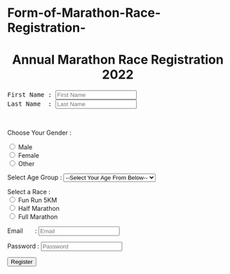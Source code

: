 # Form-of-Marathon-Race-Registration-

<!DOCTYPE html>
<html>

<head>
     <title>Form for Annual Marathon Race Registration 2022
     </title>
</head>

<body>
<h1 ><center>Annual Marathon Race Registration 2022</center></h1 >

<form action="/zerba.com">



<pre>
First Name : <input type="text" id="bsd" placeholder="First Name" name="first name"  minlength="3" maxlength="20" required >
Last Name  : <input type="text" id="mdc" placeholder="Last Name" name="Last name"  minlength="3" maxlength="20" required > <br><br>
</pre>


<label>Choose Your Gender :</label><br>

<input type="radio" name="gender" id="royal" value="Male">
<label for="royal">Male</label><br>

<input type="radio" name="gender" id="car" value="Female">
<label for="car">Female</label><br>

<input type="radio" name="gender" id="bike" value="Other">
<label for="bike">Other</label><br>

<!--Male !Female , Non-binary , I prefer not no say                                             -->


<div><p>
<lable for="kid">Select Age Group :</label>
<select name="age group" id="kid"'>

<option value="">--Select Your Age From Below--</option>
<option value="under 18">Under 18</option>
<option value="18 to 25">18 - 25</option>
<option value="25 to 40">25 - 40</option>
<option value="40 to 50">40 - 50</option>  
<option value="above 50">Above 50</option></p>
</select>
</div>


<div>
<label>Select a Race : </label>
<br>

<input type="radio" name="race" id="oggy" value="Fun Run 5KM">
<label for ="oggy">Fun Run 5KM</label><br>


<input type="radio" name="race" id="jack" value="Half Marathon">
<label for ="jack">Half Marathon</label><br>
 
<input type="radio" name="race" id="bob" value="Full Marathon">
<label for ="bob">Full Marathon</label><br>
</div>

<div><p>
<label for="olly">Email &nbsp; &nbsp; &nbsp; :   </label>
<input type="email" placeholder="Email" id="olly" name="email" required><br>

<label for="egg">Password :</label>
<input type="password" placeholder="Password" id="egg" name="password" required></p>
</div>


<input type="submit" value="Register">

</form>
</body>
</html>


  
